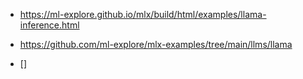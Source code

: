 


* https://ml-explore.github.io/mlx/build/html/examples/llama-inference.html
* https://github.com/ml-explore/mlx-examples/tree/main/llms/llama

* []